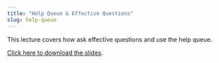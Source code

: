 ```yaml
---
title: "Help Queue & Effective Questions"
slug: help-queue
---
```


This lecture covers how ask effective questions and use the help queue.

[Click here to download the slides](https://github.com/MakeSchool-Tutorials/SA-2016-Apps-Lectures/raw/master/P9-User-Testing/UserTesting.pdf).
